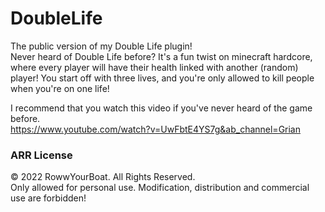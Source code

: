 # DoubleLife
The public version of my Double Life plugin!  
Never heard of Double Life before? It's a fun twist on minecraft hardcore, where every player will have their health linked with another (random) player!
You start off with three lives, and you're only allowed to kill people when you're on one life!

I recommend that you watch this video if you've never heard of the game before.   
https://www.youtube.com/watch?v=UwFbtE4YS7g&ab_channel=Grian   

### ARR License
© 2022 RowwYourBoat. All Rights Reserved.  
Only allowed for personal use. Modification, distribution and commercial use are forbidden!
